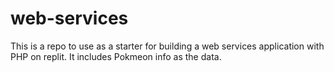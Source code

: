 # web-services

This is a repo to use as a starter for building a web services application with PHP on replit.  It includes Pokmeon info as the data. 

